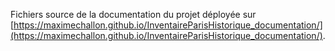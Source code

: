 Fichiers source de la documentation du projet déployée sur [https://maximechallon.github.io/InventaireParisHistorique_documentation/](https://maximechallon.github.io/InventaireParisHistorique_documentation/).
